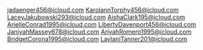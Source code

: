jadaenger456@icloud.com
KarolannTorphy456@icloud.com
LaceyJakubowski293@icloud.com
AishaClark195@icloud.com
ArielleConrad1995@icloud.com
LibertyDavenport456@icloud.com
JaniyahMassey678@icloud.com
AriyahRomero1995@icloud.com
BridgetCorona1995@icloud.com
LaylaniTanner201@icloud.com
